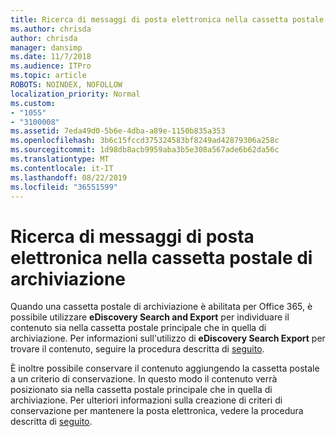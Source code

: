 ```yaml
---
title: Ricerca di messaggi di posta elettronica nella cassetta postale di archiviazione
ms.author: chrisda
author: chrisda
manager: dansimp
ms.date: 11/7/2018
ms.audience: ITPro
ms.topic: article
ROBOTS: NOINDEX, NOFOLLOW
localization_priority: Normal
ms.custom:
- "1055"
- "3100008"
ms.assetid: 7eda49d0-5b6e-4dba-a89e-1150b835a353
ms.openlocfilehash: 3b6c15fccd375324583bf8249ad42879306a258c
ms.sourcegitcommit: 1d98db8acb9959aba3b5e308a567ade6b62da56c
ms.translationtype: MT
ms.contentlocale: it-IT
ms.lasthandoff: 08/22/2019
ms.locfileid: "36551599"
---
```

# <a name="search-for-email-in-the-archive-mailbox"></a>Ricerca di messaggi di posta elettronica nella cassetta postale di archiviazione

Quando una cassetta postale di archiviazione è abilitata per Office 365, è possibile utilizzare **eDiscovery Search and Export** per individuare il contenuto sia nella cassetta postale principale che in quella di archiviazione. Per informazioni sull'utilizzo di **eDiscovery Search Export** per trovare il contenuto, seguire la procedura descritta di [seguito](https://docs.microsoft.com/office365/securitycompliance/export-search-results).
  
È inoltre possibile conservare il contenuto aggiungendo la cassetta postale a un criterio di conservazione. In questo modo il contenuto verrà posizionato sia nella cassetta postale principale che in quella di archiviazione. Per ulteriori informazioni sulla creazione di criteri di conservazione per mantenere la posta elettronica, vedere la procedura descritta di [seguito](https://docs.microsoft.com/Office365/securitycompliance/retention-policies).
  
